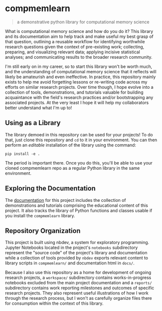 # compmemlearn
> a demonstrative python library for computational memory science


What is computational memory science and how do you do it? This library and its documentation aim to help track and make useful my best grasp of that question, outlining a reusable workflow for identifying worthwhile research questions given the context of pre-existing work; collecting, preparing, and visualizing relevant data; applying incisive statistical analyses; and communicating results to the broader research community. 

I'm still early on in my career, so to start this library won't be worth much, and the understanding of computational memory science that it reflects will likely be amateurish and even ineffective. In practice, this repository mainly exists to help me avoid forgetting lessons or re-writing code across my efforts on similar research projects. Over time though, I hope evolve into a collection of tools, demonstrations, and tutorials valuable for building acquaintance with the field's research practices and/or bootstrapping any associated projects. At the very least I hope it will help my collaborators better understand what I'm up to!

## Using as a Library

The library demoed in this repository can be used for your projects! To do that, just clone this repository and `cd` to it in your environment. You can then perform an *editable* installation of the library using the command:

`pip install -e .`

The period is important there. Once you do this, you'll be able to use your cloned compmemlearn repo as a regular Python library in the same environment.

## Exploring the Documentation
The [documentation](`https://githubpsyche.github.io/compmemlearn/`) for this project includes the collection of demonstrations and tutorials comprising the educational content of this project. It also tracks the library of Python functions and classes usable if you install the `compmemlearn` library.

## Repository Organization
This project is built using nbdev, a system for exploratory programming. Jupyter Notebooks located in the project's `notebooks` subdirectory represent the "source code" of the project's library and documentation while a collection of tools provided by `nbdev` exports relevant content to library scripts in `compmemlearn/` and documentation html in `docs/`.

Because I also use this repository as a home for development of ongoing research projects, a `workspace/` subdirectory contains works-in-progress notebooks excluded from the main project documentation and a `reports/` subdirectory contains work reporting milestones and outcomes of specific research projects. They also represent useful illustrations of how I work through the research process, but I won't as carefully organize files there for consumption within the context of this library.
